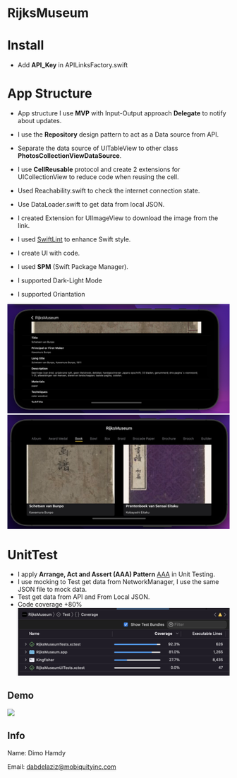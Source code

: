 # RijksMuseum

# Install
* Add **API_Key** in APILinksFactory.swift


# App Structure

* App structure I use **MVP** with Input-Output approach **Delegate** to notify about updates.

* I use the **Repository** design pattern to act as a Data source from API.

* Separate the data source of UITableView to other class **PhotosCollectionViewDataSource**.

* I use **CellReusable** protocol and create 2 extensions for UICollectionView to reduce code when reusing the cell.

* Used Reachability.swift to check the internet connection state.

* Use DataLoader.swift to get data from local JSON.

* I created Extension for UIImageView to download the image from the link.

* I used [SwiftLint](https://github.com/realm/SwiftLint) to enhance Swift style.

* I create UI with code.

* I used **SPM** (Swift Package Manager).

* I supported Dark-Light Mode

* I supported Oriantation

![](ScreenShots/Screen1.png)
![](ScreenShots/Screen2.png)


# UnitTest
* I apply  **Arrange, Act and Assert (AAA) Pattern** [AAA](https://medium.com/@pjbgf/title-testing-code-ocd-and-the-aaa-pattern-df453975ab80) in Unit Testing.
* I use mocking to Test get data from  NetworkManager, I use the same JSON file to mock data.
* Test get data from API and From Local JSON.
* Code coverage +80%
![](ScreenShots/Screen3.png)

## Demo
![](Demo.gif)

## Info

Name: Dimo Hamdy

Email: dabdelaziz@mobiquityinc.com

